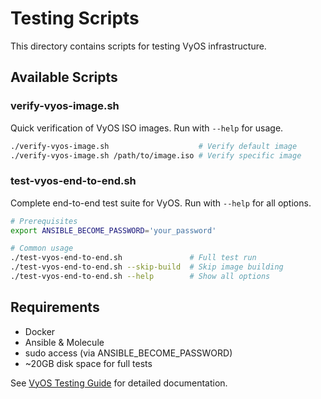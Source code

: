 # Testing Scripts

This directory contains scripts for testing VyOS infrastructure.

## Available Scripts

### verify-vyos-image.sh
Quick verification of VyOS ISO images. Run with `--help` for usage.

```bash
./verify-vyos-image.sh                    # Verify default image
./verify-vyos-image.sh /path/to/image.iso # Verify specific image
```

### test-vyos-end-to-end.sh
Complete end-to-end test suite for VyOS. Run with `--help` for all options.

```bash
# Prerequisites
export ANSIBLE_BECOME_PASSWORD='your_password'

# Common usage
./test-vyos-end-to-end.sh               # Full test run
./test-vyos-end-to-end.sh --skip-build  # Skip image building
./test-vyos-end-to-end.sh --help        # Show all options
```

## Requirements

- Docker
- Ansible & Molecule
- sudo access (via ANSIBLE_BECOME_PASSWORD)
- ~20GB disk space for full tests

See [VyOS Testing Guide](../../docs/testing/vyos-testing.md) for detailed documentation.